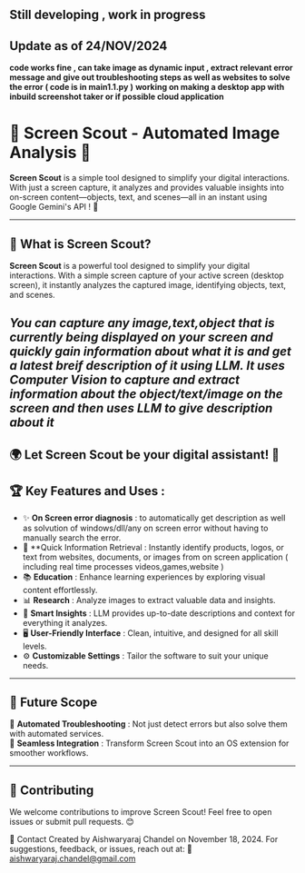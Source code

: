 
## Still developing , work in progress ##
## Update as of 24/NOV/2024
**code works fine , can take image as dynamic input , extract relevant error message and give out troubleshooting steps as well as websites to solve the error ( code is in main1.1.py )**
**working on making a desktop app with inbuild screenshot taker or if possible cloud application**

# 🌟 Screen Scout - Automated Image Analysis 🌟

**Screen Scout** is a simple tool designed to simplify your digital interactions. With just a screen capture, it analyzes and provides valuable insights into on-screen content—objects, text, and scenes—all in an instant using Google Gemini's API ! 🚀

---

## 🎯 What is Screen Scout?

**Screen Scout** is a powerful tool designed to simplify your digital interactions. With a simple screen capture of your active screen (desktop screen), it instantly analyzes the captured image, identifying objects, text, and scenes.

***You can capture any image,text,object that is currently being displayed on your screen and quickly gain information about what it is and get a latest breif description of it using LLM. It uses Computer Vision to capture and extract information about the object/text/image on the screen and then uses LLM to give description about it***
---
## 🌍 Let Screen Scout be your digital assistant! 🎉

## 🏆 Key Features and Uses : 

- ✨ **On Screen error diagnosis** : to automatically get description as well as solvution of windows/dll/any on screen error without having to manually search the error.  
- 🤖 **Quick Information Retrieval : Instantly identify products, logos, or text from websites, documents, or images from on screen application ( including real time processes videos,games,website )
- 📚 **Education** : Enhance learning experiences by exploring visual content effortlessly.  
- 📊 **Research** : Analyze images to extract valuable data and insights.  
- 🧠 **Smart Insights** : LLM provides up-to-date descriptions and context for everything it analyzes.  
- 🖥️ **User-Friendly Interface** : Clean, intuitive, and designed for all skill levels.  
- ⚙️ **Customizable Settings** : Tailor the software to suit your unique needs.

---
## 🚀 Future Scope

🔧 **Automated Troubleshooting** : Not just detect errors but also solve them with automated services.  
🔗 **Seamless Integration** : Transform Screen Scout into an OS extension for smoother workflows.  

---
## 🤝 Contributing
We welcome contributions to improve Screen Scout! Feel free to open issues or submit pull requests. 😊

📩 Contact
Created by Aishwaryaraj Chandel on November 18, 2024.
For suggestions, feedback, or issues, reach out at:
📧 aishwaryaraj.chandel@gmail.com
